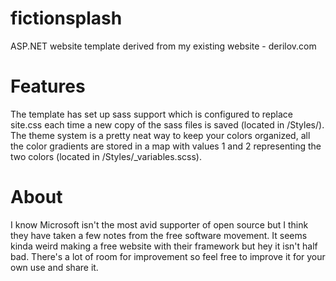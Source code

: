 # fictionsplash
ASP.NET website template derived from my existing website - derilov.com

# Features
The template has set up sass support which is configured to replace site.css each time a new copy of the sass files is saved (located in /Styles/).
The theme system is a pretty neat way to keep your colors organized, all the color gradients are stored in a map with values 
1 and 2 representing the two colors (located in /Styles/_variables.scss).

# About
I know Microsoft isn't the most avid supporter of open source but I think they have taken a few notes from the free software
movement. It seems kinda weird making a free website with their framework but hey it isn't half bad. There's a lot of room
for improvement so feel free to improve it for your own use and share it.